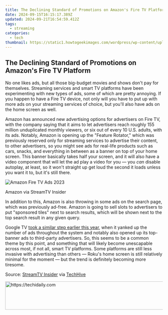 ```yaml
---
title: The Declining Standard of Promotions on Amazon's Fire TV Platform
date: 2024-09-15T16:15:17.389Z
updated: 2024-09-21T16:54:59.412Z
tags:
  - streaming
categories:
  - tech
thumbnail: https://static1.howtogeekimages.com/wordpress/wp-content/uploads/2023/10/52567799489_3a2368a422_o.jpg
---
```


## The Declining Standard of Promotions on Amazon's Fire TV Platform

No one likes ads, but all those big-budget movies and shows don't pay for themselves. Streaming services and smart TV platforms have been experimenting with new types of ads, some of which are pretty annoying. If you happen to have a Fire TV device, not only will you have to put up with more ads on your streaming services of choice, but you'll also have ads on the home screen as well.

 Amazon has announced new advertising options for advertisers on Fire TV, with the company saying that it aims to let advertisers reach roughly 155 million unduplicated monthly viewers, or six out of every 10 U.S. adults, with its ads. Notably, Amazon is opening up the "Feature Rotator," which was previously reserved only for streaming services to advertise their content, to other advertisers, so you might see ads for real-life products such as cars, snacks, and everything in between as a banner on top of your home screen. This banner basically takes half your screen, and it will also have a video component that will let the ad play a video for you — you _can_ disable autoplay, at least, so it won't straight up get loud the second it loads unless you want it to, but it's still there.

![Amazon Fire TV Ads 2023](https://static1.howtogeekimages.com/wordpress/wp-content/uploads/2023/11/amazon-fire-tv-ads-2023.jpg) 

Amazon via StreamTV Insider

 In addition to this, Amazon is also throwing in some ads on the search page, which was previously ad-free. Amazon is going to sell slots to advertisers to put "sponsored tiles" next to search results, which will be shown next to the top search result in any given query.

 Google TV [took a similar step earlier this year](https://easy-unlock-android.techidaily.com/in-2024-rootjunky-apk-to-bypass-google-frp-lock-for-realme-narzo-n55-by-drfone-android/), when it yanked up the number of ads throughout the system and notably also opened up its top-banner ads to third-party advertisers. So, this seems to be a common theme by this point, and something that will likely become unescapable across most, if not all, smart TV platforms. Some platforms are still less invasive with advertising than others — Roku's home screen is still relatively minimal for the moment — but the trend is definitely becoming more tiresome.

 Source: [StreamTV Insider](https://www.streamtvinsider.com/advertising/amazon-fire-tv-intros-new-options-advertisers-including-contextual-sponsored-tiles) via [TechHive](https://www.techhive.com/article/2123287/fire-tv-banner-ads-are-about-to-get-worse.html)

<ins class="adsbygoogle"
     style="display:block"
     data-ad-format="autorelaxed"
     data-ad-client="ca-pub-7571918770474297"
     data-ad-slot="1223367746"></ins>

<ins class="adsbygoogle"
     style="display:block"
     data-ad-client="ca-pub-7571918770474297"
     data-ad-slot="8358498916"
     data-ad-format="auto"
     data-full-width-responsive="true"></ins>



<!-- affiliate ads begin -->
<a href="https://unicoeye.pxf.io/c/5597632/2134221/18498" target="_top" id="2134221">
  <img src="//a.impactradius-go.com/display-ad/18498-2134221" border="0" alt="https://techidaily.com" width="728" height="90"/>
</a>
<img height="0" width="0" src="https://unicoeye.pxf.io/i/5597632/2134221/18498" style="position:absolute;visibility:hidden;" border="0" />
<!-- affiliate ads end -->


